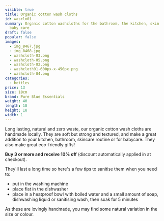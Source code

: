 ```yaml
---
visible: true
title: Organic cotton wash cloths
id: wasclo01
summary: Organic cotton washcloths for the bathroom, the kitchen, skin care and
  baby care
draft: false
popular: false
images:
  - img_8467.jpg
  - img_8468.jpg
  - washcloth-03.png
  - washcloth-05.png
  - washcloth-02.png
  - washcloth01-600px-x-450px.png
  - washcloth-04.png
categories:
  - bottles
price: 13
size: 18cm
brand: Pure Blue Essentials
weight: 40
length: 18
height: 18
width: 1
---
```

Long lasting, natural and zero waste, our organic cotton wash cloths are handmade locally. They are soft but strong and textured, and make a great addition to your kitchen, bathroom, skincare routine or for babycare.  They also make great eco-friendly gifts! 

**B﻿uy 3 or more and receive 10% off** (discount automatically applied in at checkout).

They'll last a long time so here's a few tips to sanitise them when you need to:
- put in the washing machine
- place flat in the dishwasher 
- place in a heatproof bowl with boiled water and a small amount of soap, dishwashing liquid or sanitising wash, then soak for 5 minutes 

A﻿s these are lovingly handmade, you may find some natural variation in the size or colour.